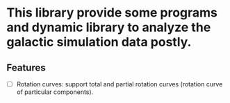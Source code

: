 # This library provide some programs and dynamic library to analyze the galactic simulation data postly.

## Features
- [ ] Rotation curves: support total and partial rotation curves (rotation curve of particular components).

